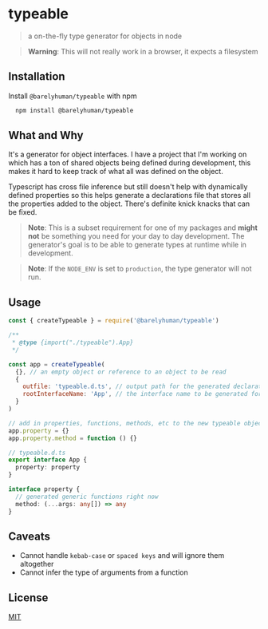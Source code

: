 # typeable

> a on-the-fly type generator for objects in node

> **Warning**: This will not really work in a browser, it expects a filesystem

## Installation

Install `@barelyhuman/typeable` with npm

```bash
  npm install @barelyhuman/typeable
```

## What and Why

It's a generator for object interfaces. I have a project that I'm working on
which has a ton of shared objects being defined during development, this makes
it hard to keep track of what all was defined on the object.

Typescript has cross file inference but still doesn't help with dynamically
defined properties so this helps generate a declarations file that stores all
the properties added to the object. There's definite knick knacks that can be
fixed.

> **Note**: This is a subset requirement for one of my packages and **might
> not** be something you need for your day to day development. The generator's
> goal is to be able to generate types at runtime while in development.

> **Note**: If the `NODE_ENV` is set to `production`, the type generator will
> not run.

## Usage

```js
const { createTypeable } = require('@barelyhuman/typeable')

/**
 * @type {import("./typeable").App}
 */

const app = createTypeable(
  {}, // an empty object or reference to an object to be read
  {
    outfile: 'typeable.d.ts', // output path for the generated declaration file
    rootInterfaceName: 'App', // the interface name to be generated for the above object.
  }
)

// add in properties, functions, methods, etc to the new typeable object.
app.property = {}
app.property.method = function () {}
```

```ts
// typeable.d.ts
export interface App {
  property: property
}

interface property {
  // generated generic functions right now
  method: (...args: any[]) => any
}
```

## Caveats

- Cannot handle `kebab-case` or `spaced keys` and will ignore them altogether
- Cannot infer the type of arguments from a function

## License

[MIT](/LICENSE)

